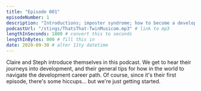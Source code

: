 ```yaml
---
title: "Episode 001"
episodeNumber: 1
description: "Introductions; imposter syndrome; how to become a developer"
podcastUrl: "/stings/ThatsThat-TwinMusicom.mp3" # link to mp3
lengthInSeconds: 1800 # convert this to seconds
lengthInBytes: 000 # fill this in
date: 2020-09-30 # alter 11ty datetime
---
```


Claire and Steph introduce themselves in this podcast. We get to hear their journeys into development, and their general tips for how in the world to navigate the development career path. Of course, since it's their first episode, there's some hiccups... but we're just getting started.
